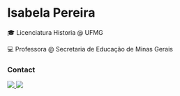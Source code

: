 <html>
<body>
  
  <h1>
    Isabela Pereira
  </h1>
    <p>🎓 Licenciatura Historia @ UFMG</p>
    <p>💻 Professora @ Secretaria de Educação de Minas Gerais</p>
  <div>
    <h3>Contact</h3>
    <a href = "mailto:isabelag021@gmail.com" target="_blank">
      <img src="https://img.shields.io/badge/Gmail-D14836?style=for-the-badge&logo=gmail&logoColor=white">
    </a>
    <a href="https://www.linkedin.com/in/isabela-gomes-pereira-261869230/" target="_blank">
      <img src="https://img.shields.io/badge/-LinkedIn-%230077B5?style=for-the-badge&logo=linkedin&logoColor=white"> 
    </a>   
  </div>

</body>
</html>
